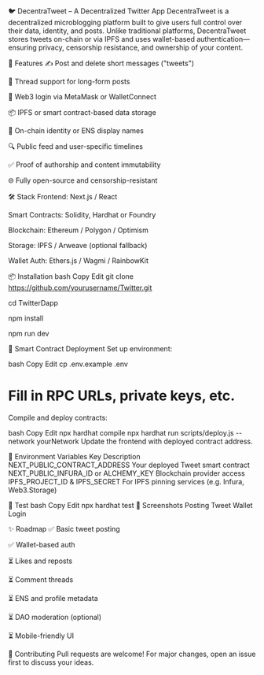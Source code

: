 🐦 DecentraTweet – A Decentralized Twitter App
DecentraTweet is a decentralized microblogging platform built to give users full control over their data, identity, and posts. Unlike traditional platforms, DecentraTweet stores tweets on-chain or via IPFS and uses wallet-based authentication—ensuring privacy, censorship resistance, and ownership of your content.

🚀 Features
✍️ Post and delete short messages ("tweets")

🧵 Thread support for long-form posts

👛 Web3 login via MetaMask or WalletConnect

📦 IPFS or smart contract-based data storage

🧾 On-chain identity or ENS display names

🔍 Public feed and user-specific timelines

✅ Proof of authorship and content immutability

🌐 Fully open-source and censorship-resistant

🛠️ Stack
Frontend: Next.js / React

Smart Contracts: Solidity, Hardhat or Foundry

Blockchain: Ethereum / Polygon / Optimism

Storage: IPFS / Arweave (optional fallback)

Wallet Auth: Ethers.js / Wagmi / RainbowKit

📦 Installation
bash
Copy
Edit
git clone https://github.com/yourusername/Twitter.git

cd TwitterDapp

npm install

npm run dev

📄 Smart Contract Deployment
Set up environment:

bash
Copy
Edit
cp .env.example .env
# Fill in RPC URLs, private keys, etc.
Compile and deploy contracts:

bash
Copy
Edit
npx hardhat compile
npx hardhat run scripts/deploy.js --network yourNetwork
Update the frontend with deployed contract address.

🔐 Environment Variables
Key	Description
NEXT_PUBLIC_CONTRACT_ADDRESS	Your deployed Tweet smart contract
NEXT_PUBLIC_INFURA_ID or ALCHEMY_KEY	Blockchain provider access
IPFS_PROJECT_ID & IPFS_SECRET	For IPFS pinning services (e.g. Infura, Web3.Storage)

🧪 Test
bash
Copy
Edit
npx hardhat test
📸 Screenshots
Posting Tweet	Wallet Login

✨ Roadmap
✅ Basic tweet posting

✅ Wallet-based auth

⏳ Likes and reposts

⏳ Comment threads

⏳ ENS and profile metadata

⏳ DAO moderation (optional)

⏳ Mobile-friendly UI

🤝 Contributing
Pull requests are welcome! For major changes, open an issue first to discuss your ideas.
